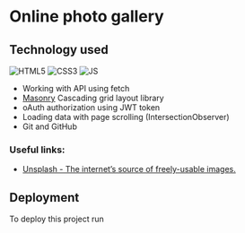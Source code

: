 # Online photo gallery 


## Technology used

![HTML5](https://img.shields.io/badge/html5-%23E34F26.svg?style=for-the-badge&logo=html5&logoColor=white)
![CSS3](https://img.shields.io/badge/css3-%231572B6.svg?style=for-the-badge&logo=css3&logoColor=white) 
![JS](https://img.shields.io/badge/JS-JavaScript-blue?style=for-the-badge&logo=js&logoColor=white)

- Working with API using fetch
- [Masonry](https://masonry.desandro.com/)
  Cascading grid layout library
- oAuth authorization using JWT token
- Loading data with page scrolling (IntersectionObserver)
- Git and GitHub

### Useful links:
- [Unsplash - The internet’s source of freely-usable images.](https://unsplash.com/)


## Deployment

To deploy this project run

